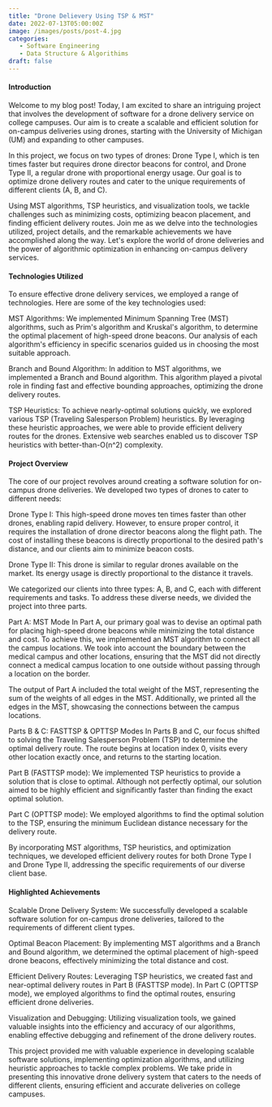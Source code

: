 ```yaml
---
title: "Drone Delievery Using TSP & MST"
date: 2022-07-13T05:00:00Z
image: /images/posts/post-4.jpg
categories:
   - Software Engineering
   - Data Structure & Algorithims
draft: false
---
```


#### Introduction
Welcome to my blog post! Today, I am excited to share an intriguing project that involves the development of software for a drone delivery service on college campuses. Our aim is to create a scalable and efficient solution for on-campus deliveries using drones, starting with the University of Michigan (UM) and expanding to other campuses.

In this project, we focus on two types of drones: Drone Type I, which is ten times faster but requires drone director beacons for control, and Drone Type II, a regular drone with proportional energy usage. Our goal is to optimize drone delivery routes and cater to the unique requirements of different clients (A, B, and C).

Using MST algorithms, TSP heuristics, and visualization tools, we tackle challenges such as minimizing costs, optimizing beacon placement, and finding efficient delivery routes. Join me as we delve into the technologies utilized, project details, and the remarkable achievements we have accomplished along the way. Let's explore the world of drone deliveries and the power of algorithmic optimization in enhancing on-campus delivery services.

#### Technologies Utilized
To ensure effective drone delivery services, we employed a range of technologies. Here are some of the key technologies used:

MST Algorithms: We implemented Minimum Spanning Tree (MST) algorithms, such as Prim's algorithm and Kruskal's algorithm, to determine the optimal placement of high-speed drone beacons. Our analysis of each algorithm's efficiency in specific scenarios guided us in choosing the most suitable approach.

Branch and Bound Algorithm: In addition to MST algorithms, we implemented a Branch and Bound algorithm. This algorithm played a pivotal role in finding fast and effective bounding approaches, optimizing the drone delivery routes.

TSP Heuristics: To achieve nearly-optimal solutions quickly, we explored various TSP (Traveling Salesperson Problem) heuristics. By leveraging these heuristic approaches, we were able to provide efficient delivery routes for the drones. Extensive web searches enabled us to discover TSP heuristics with better-than-O(n^2) complexity.

#### Project Overview
The core of our project revolves around creating a software solution for on-campus drone deliveries. We developed two types of drones to cater to different needs:

Drone Type I: This high-speed drone moves ten times faster than other drones, enabling rapid delivery. However, to ensure proper control, it requires the installation of drone director beacons along the flight path. The cost of installing these beacons is directly proportional to the desired path's distance, and our clients aim to minimize beacon costs.

Drone Type II: This drone is similar to regular drones available on the market. Its energy usage is directly proportional to the distance it travels.

We categorized our clients into three types: A, B, and C, each with different requirements and tasks. To address these diverse needs, we divided the project into three parts.

Part A: MST Mode
In Part A, our primary goal was to devise an optimal path for placing high-speed drone beacons while minimizing the total distance and cost. To achieve this, we implemented an MST algorithm to connect all the campus locations. We took into account the boundary between the medical campus and other locations, ensuring that the MST did not directly connect a medical campus location to one outside without passing through a location on the border.

The output of Part A included the total weight of the MST, representing the sum of the weights of all edges in the MST. Additionally, we printed all the edges in the MST, showcasing the connections between the campus locations.

Parts B & C: FASTTSP & OPTTSP Modes
In Parts B and C, our focus shifted to solving the Traveling Salesperson Problem (TSP) to determine the optimal delivery route. The route begins at location index 0, visits every other location exactly once, and returns to the starting location.

Part B (FASTTSP mode): We implemented TSP heuristics to provide a solution that is close to optimal. Although not perfectly optimal, our solution aimed to be highly efficient and significantly faster than finding the exact optimal solution.

Part C (OPTTSP mode): We employed algorithms to find the optimal solution to the TSP, ensuring the minimum Euclidean distance necessary for the delivery route.

By incorporating MST algorithms, TSP heuristics, and optimization techniques, we developed efficient delivery routes for both Drone Type I and Drone Type II, addressing the specific requirements of our diverse client base.

#### Highlighted Achievements

Scalable Drone Delivery System: We successfully developed a scalable software solution for on-campus drone deliveries, tailored to the requirements of different client types.

Optimal Beacon Placement: By implementing MST algorithms and a Branch and Bound algorithm, we determined the optimal placement of high-speed drone beacons, effectively minimizing the total distance and cost.

Efficient Delivery Routes: Leveraging TSP heuristics, we created fast and near-optimal delivery routes in Part B (FASTTSP mode). In Part C (OPTTSP mode), we employed algorithms to find the optimal routes, ensuring efficient drone deliveries.

Visualization and Debugging: Utilizing visualization tools, we gained valuable insights into the efficiency and accuracy of our algorithms, enabling effective debugging and refinement of the drone delivery routes.

This project provided me with valuable experience in developing scalable software solutions, implementing optimization algorithms, and utilizing heuristic approaches to tackle complex problems. We take pride in presenting this innovative drone delivery system that caters to the needs of different clients, ensuring efficient and accurate deliveries on college campuses.